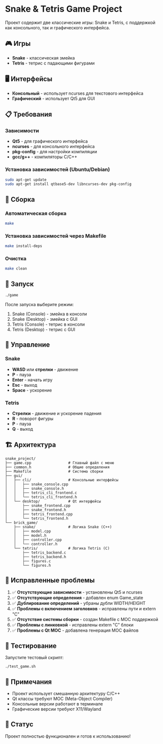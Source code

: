 # Snake & Tetris Game Project

Проект содержит две классические игры: Snake и Tetris, с поддержкой как консольного, так и графического интерфейса.

## 🎮 Игры

- **Snake** - классическая змейка
- **Tetris** - тетрис с падающими фигурами

## 🖥️ Интерфейсы

- **Консольный** - использует ncurses для текстового интерфейса
- **Графический** - использует Qt5 для GUI

## 📋 Требования

### Зависимости
- **Qt5** - для графического интерфейса
- **ncurses** - для консольного интерфейса
- **pkg-config** - для настройки компиляции
- **gcc/g++** - компиляторы C/C++

### Установка зависимостей (Ubuntu/Debian)
```bash
sudo apt-get update
sudo apt-get install qtbase5-dev libncurses-dev pkg-config
```

## 🔨 Сборка

### Автоматическая сборка
```bash
make
```

### Установка зависимостей через Makefile
```bash
make install-deps
```

### Очистка
```bash
make clean
```

## 🚀 Запуск

```bash
./game
```

После запуска выберите режим:
1. Snake (Console) - змейка в консоли
2. Snake (Desktop) - змейка с GUI
3. Tetris (Console) - тетрис в консоли  
4. Tetris (Desktop) - тетрис с GUI

## 🎯 Управление

### Snake
- **WASD** или **стрелки** - движение
- **P** - пауза
- **Enter** - начать игру
- **Esc** - выход
- **Space** - ускорение

### Tetris
- **Стрелки** - движение и ускорение падения
- **R** - поворот фигуры
- **P** - пауза
- **Q** - выход

## 🏗️ Архитектура

```
snake_project/
├── game.cpp                 # Главный файл с меню
├── common.h                 # Общие определения
├── Makefile                 # Система сборки
├── gui/
│   ├── cli/                 # Консольные интерфейсы
│   │   ├── snake_console.cpp
│   │   ├── snake_console.h
│   │   ├── tetris_cli_frontend.c
│   │   └── tetris_cli_frontend.h
│   └── desktop/             # Qt интерфейсы
│       ├── snake_frontend.cpp
│       ├── snake_frontend.h
│       ├── tetris_frontend.cpp
│       └── tetris_frontend.h
└── brick_game/
    ├── snake/               # Логика Snake (C++)
    │   ├── model.cpp
    │   ├── model.h
    │   ├── controller.cpp
    │   └── controller.h
    └── tetris/              # Логика Tetris (C)
        ├── tetris_backend.c
        ├── tetris_backend.h
        ├── figures.c
        └── figures.h
```

## 🐛 Исправленные проблемы

1. ✅ **Отсутствующие зависимости** - установлены Qt5 и ncurses
2. ✅ **Отсутствующие определения** - добавлен enum Game_state
3. ✅ **Дублирование определений** - убраны дубли WIDTH/HEIGHT
4. ✅ **Проблемы с включением заголовков** - исправлены пути и extern "C"
5. ✅ **Отсутствие системы сборки** - создан Makefile с MOC поддержкой
6. ✅ **Проблемы с линковкой** - исправлены extern "C" блоки
7. ✅ **Проблемы с Qt MOC** - добавлена генерация MOC файлов

## 🧪 Тестирование

Запустите тестовый скрипт:
```bash
./test_game.sh
```

## 📝 Примечания

- Проект использует смешанную архитектуру C/C++
- Qt классы требуют MOC (Meta-Object Compiler)
- Консольные версии работают в терминале
- Графические версии требуют X11/Wayland

## 🎉 Статус

Проект полностью функционален и готов к использованию!
